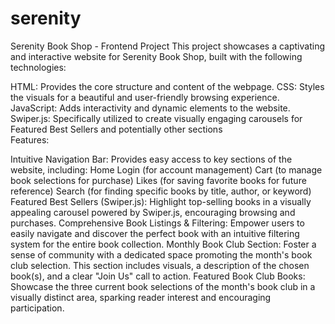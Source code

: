 # serenity
Serenity Book Shop - Frontend Project
This project showcases a captivating and interactive website for Serenity Book Shop, built with the following technologies:

HTML: Provides the core structure and content of the webpage.
CSS: Styles the visuals for a beautiful and user-friendly browsing experience.
JavaScript: Adds interactivity and dynamic elements to the website.
Swiper.js: Specifically utilized to create visually engaging carousels for Featured Best Sellers and potentially other sections  
Features:

Intuitive Navigation Bar: Provides easy access to key sections of the website, including:
Home
Login (for account management)
Cart (to manage book selections for purchase)
Likes (for saving favorite books for future reference)
Search (for finding specific books by title, author, or keyword)
Featured Best Sellers (Swiper.js): Highlight top-selling books in a visually appealing carousel powered by Swiper.js, encouraging browsing and purchases.
Comprehensive Book Listings & Filtering: Empower users to easily navigate and discover the perfect book with an intuitive filtering system for the entire book collection.
Monthly Book Club Section: Foster a sense of community with a dedicated space promoting the month's book club selection. This section includes visuals, a description of the chosen book(s), and a clear "Join Us" call to action.
Featured Book Club Books: Showcase the three current book selections of the month's book club in a visually distinct area, sparking reader interest and encouraging participation.